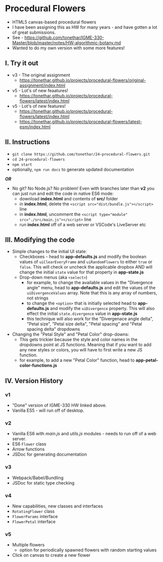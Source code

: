 # Procedural Flowers
- HTML5 canvas-based procedural flowers
- I have been assigning this as HW for many years - and have gotten a lot of great submissions.
- See - https://github.com/tonethar/IGME-330-Master/blob/master/notes/HW-algorithmic-botany.md
- Wanted to do my own version with some more features!

## I. Try it out
- v3 - The original assignment
  - https://tonethar.github.io/projects/procedural-flowers/original-assignment/index.html
- v5 - Lot's of new feaatures!
  - https://tonethar.github.io/projects/procedural-flowers/latest/index.html
- v5 - Lot's of new features!
  - https://tonethar.github.io/projects/procedural-flowers/latest/index.html
  - https://tonethar.github.io/projects/procedural-flowers/latest-esm/index.html

## II. Instructions
- `git clone https://github.com/tonethar/24-procedural-flowers.git`
- `cd 24-procedural-flowers`
- `npm start`
- optionally, `npm run docs` to generate updated documentation

***OR***

- No git? No Node.js? No problem! Even with branches later than **v2** you can just run and edit the code in native ES6 mode:
  - download **index.html** and contents of **src/** folder
  - in **index.html**, delete the `<script src="dist/bundle.js"></script>` line
  - in **index.html**, uncomment the `<script type="module" src="./src/main.js"></script>` line
  - run **index.html** off of a web server or VSCode's LiveServer etc


## III. Modifying the code
- Simple changes to the initial UI state:
  - Checkboxes - head to **app-defaults.js** and modify the boolean values of `uiClearEveryFrame` and `uiRandomFlowers` to either `true` or `false`. This will check or uncheck the applicable dropbox AND will change the initial `state` value for that property in **app-state.js**
  - Drop-down menus (aka `<select>`) 
    - for example, to change the available values in the "Divergence angle" menu, head to **app-defaults.js** and edit the values of the `uiDivergenceValues` array. Note that this is any array of numbers, not strings
    - to change the `<option>` that is initially selected head to **app-defaults.js** and modify the `uiDivergence` property. This will also effect the initial `state.divergence` value in **app-state.js**
    - this technique will also work for the "Divergenace angle delta", "Petal size", "Petal size delta", "Petal spacing" and "Petal spacing delta" dropdowns
- Changing the "Petal Style" and "Petal Color" drop-downs:
  - This gets trickier because the style and color names in the dropdowns point at JS functions. Meaning that if you want to add any new styles or colors, you will have to first write a new JS function.
  - for example, to add a new "Petal Color" function, head to **app-petal-color-functions.js** 

## IV. Version History

### v1
- "Done" version of IGME-330 HW linked above.
- Vanilla ES5 - will run off of desktop.

### v2
- Vanilla ES6 with *main.js* and *utils.js* modules - needs to run off of a web server.
- ES6 `Flower` class
- Arrow functions
- JSDoc for generating documentation

### v3
- Webpack/Babel/Bundling
- JSDoc for static type checking

### v4
- New capabilities, new classes and interfaces
- `RotatingFlower` class
- `FlowerParams` interface
- `FlowerPetal` interface

### v5
- Multiple flowers
  - option for periodically spawned flowers with random starting values
- Click on canvas to create a new flower
